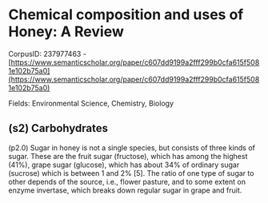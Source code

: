 # Chemical composition and uses of Honey: A Review

CorpusID: 237977463 - [https://www.semanticscholar.org/paper/c607dd9199a2fff299b0cfa615f5081e102b75a0](https://www.semanticscholar.org/paper/c607dd9199a2fff299b0cfa615f5081e102b75a0)

Fields: Environmental Science, Chemistry, Biology

## (s2) Carbohydrates
(p2.0) Sugar in honey is not a single species, but consists of three kinds of sugar. These are the fruit sugar (fructose), which has among the highest (41%), grape sugar (glucose), which has about 34% of ordinary sugar (sucrose) which is between 1 and 2% [5]. The ratio of one type of sugar to other depends of the source, i.e., flower pasture, and to some extent on enzyme invertase, which breaks down regular sugar in grape and fruit.
